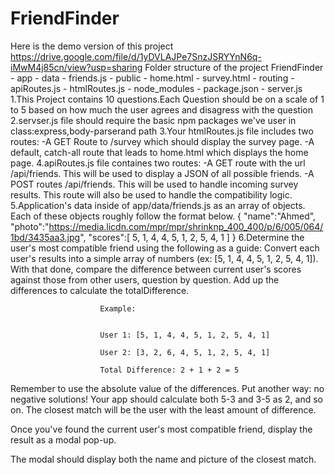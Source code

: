 # FriendFinder

Here is the demo version of this project https://drive.google.com/file/d/1yDVLAJPe7SnzJSRYYnN6q-iMwM4j85cn/view?usp=sharing
Folder structure of the project
                      FriendFinder
                        - app
                          - data
                            - friends.js
                          - public
                            - home.html
                            - survey.html
                          - routing
                            - apiRoutes.js
                            - htmlRoutes.js
                        - node_modules
                        - package.json
                        - server.js
1.This Project contains 10 questions.Each Question should be on a scale of 1 to 5 based  on how much the user agrees and disagress with the question
2.servser.js file should require the basic npm packages we've user in class:express,body-parserand path
3.Your htmlRoutes.js file includes two routes:
    -A GET Route to /survey which should display the survey page.
    -A default, catch-all route that leads to home.html which displays the home page.
4.apiRoutes.js file containes two routes:
    -A GET route with the url /api/friends. This will be used to display a JSON of all possible friends.
    -A POST routes /api/friends. This will be used to handle incoming survey results. This route will also be used to handle the                compatibility logic.
5.Application's data inside of app/data/friends.js as an array of objects. Each of these objects roughly follow the format below.
                        {
                          "name":"Ahmed",
                          "photo":"https://media.licdn.com/mpr/mpr/shrinknp_400_400/p/6/005/064/1bd/3435aa3.jpg",
                          "scores":[
                              5,
                              1,
                              4,
                              4,
                              5,
                              1,
                              2,
                              5,
                              4,
                              1
                            ]
                        }
 6.Determine the user's most compatible friend using the following as a guide:
    Convert each user's results into a simple array of numbers (ex: [5, 1, 4, 4, 5, 1, 2, 5, 4, 1]).
    With that done, compare the difference between current user's scores against those from other users, question by question. Add up       the differences to calculate the totalDifference.


                        Example: 


                        User 1: [5, 1, 4, 4, 5, 1, 2, 5, 4, 1]

                        User 2: [3, 2, 6, 4, 5, 1, 2, 5, 4, 1]

                        Total Difference: 2 + 1 + 2 = 5


Remember to use the absolute value of the differences. Put another way: no negative solutions! Your app should calculate both 5-3 and 3-5 as 2, and so on. 
The closest match will be the user with the least amount of difference.



Once you've found the current user's most compatible friend, display the result as a modal pop-up.


The modal should display both the name and picture of the closest match. 





